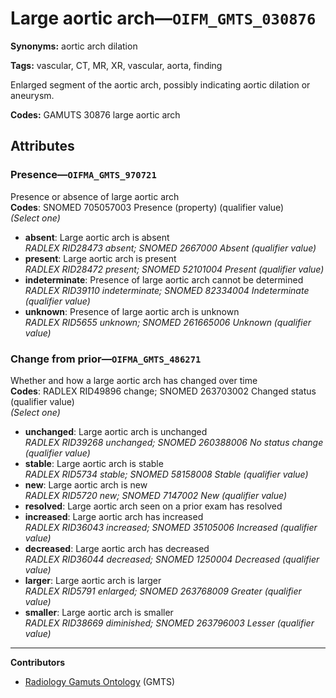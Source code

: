 # Large aortic arch—`OIFM_GMTS_030876`

**Synonyms:** aortic arch dilation

**Tags:** vascular, CT, MR, XR, vascular, aorta, finding

Enlarged segment of the aortic arch, possibly indicating aortic dilation or aneurysm.

**Codes:** GAMUTS 30876 large aortic arch

## Attributes

### Presence—`OIFMA_GMTS_970721`

Presence or absence of large aortic arch  
**Codes**: SNOMED 705057003 Presence (property) (qualifier value)  
*(Select one)*

- **absent**: Large aortic arch is absent  
_RADLEX RID28473 absent; SNOMED 2667000 Absent (qualifier value)_
- **present**: Large aortic arch is present  
_RADLEX RID28472 present; SNOMED 52101004 Present (qualifier value)_
- **indeterminate**: Presence of large aortic arch cannot be determined  
_RADLEX RID39110 indeterminate; SNOMED 82334004 Indeterminate (qualifier value)_
- **unknown**: Presence of large aortic arch is unknown  
_RADLEX RID5655 unknown; SNOMED 261665006 Unknown (qualifier value)_

### Change from prior—`OIFMA_GMTS_486271`

Whether and how a large aortic arch has changed over time  
**Codes**: RADLEX RID49896 change; SNOMED 263703002 Changed status (qualifier value)  
*(Select one)*

- **unchanged**: Large aortic arch is unchanged  
_RADLEX RID39268 unchanged; SNOMED 260388006 No status change (qualifier value)_
- **stable**: Large aortic arch is stable  
_RADLEX RID5734 stable; SNOMED 58158008 Stable (qualifier value)_
- **new**: Large aortic arch is new  
_RADLEX RID5720 new; SNOMED 7147002 New (qualifier value)_
- **resolved**: Large aortic arch seen on a prior exam has resolved  
- **increased**: Large aortic arch has increased  
_RADLEX RID36043 increased; SNOMED 35105006 Increased (qualifier value)_
- **decreased**: Large aortic arch has decreased  
_RADLEX RID36044 decreased; SNOMED 1250004 Decreased (qualifier value)_
- **larger**: Large aortic arch is larger  
_RADLEX RID5791 enlarged; SNOMED 263768009 Greater (qualifier value)_
- **smaller**: Large aortic arch is smaller  
_RADLEX RID38669 diminished; SNOMED 263796003 Lesser (qualifier value)_

---

**Contributors**

- [Radiology Gamuts Ontology](https://gamuts.net/) (GMTS)